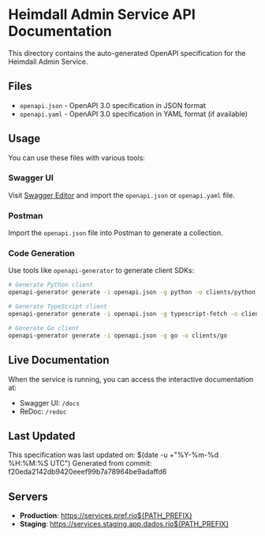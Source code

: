 # Heimdall Admin Service API Documentation

This directory contains the auto-generated OpenAPI specification for the Heimdall Admin Service.

## Files

- `openapi.json` - OpenAPI 3.0 specification in JSON format
- `openapi.yaml` - OpenAPI 3.0 specification in YAML format (if available)

## Usage

You can use these files with various tools:

### Swagger UI
Visit [Swagger Editor](https://editor.swagger.io/) and import the `openapi.json` or `openapi.yaml` file.

### Postman
Import the `openapi.json` file into Postman to generate a collection.

### Code Generation
Use tools like `openapi-generator` to generate client SDKs:

```bash
# Generate Python client
openapi-generator generate -i openapi.json -g python -o clients/python

# Generate TypeScript client
openapi-generator generate -i openapi.json -g typescript-fetch -o clients/typescript

# Generate Go client
openapi-generator generate -i openapi.json -g go -o clients/go
```

## Live Documentation

When the service is running, you can access the interactive documentation at:
- Swagger UI: `/docs`
- ReDoc: `/redoc`

## Last Updated

This specification was last updated on: $(date -u +"%Y-%m-%d %H:%M:%S UTC")
Generated from commit: f20eda2142db9420eeef99b7a78964be9adaffd6

## Servers

- **Production**: https://services.pref.rio${PATH_PREFIX}
- **Staging**: https://services.staging.app.dados.rio${PATH_PREFIX}
